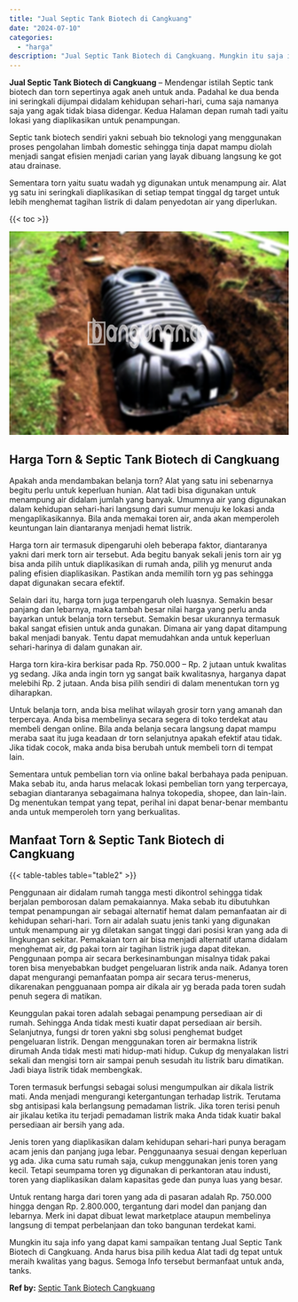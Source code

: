 ```yaml
---
title: "Jual Septic Tank Biotech di Cangkuang"
date: "2024-07-10"
categories: 
  - "harga"
description: "Jual Septic Tank Biotech di Cangkuang. Mungkin itu saja info yang dapat kami sampaikan tentang Jual Septic Tank Biotech di Cangkuang. Anda harus bisa pilih k..."
---
```


**Jual Septic Tank Biotech di Cangkuang** – Mendengar istilah Septic tank biotech dan torn sepertinya agak aneh untuk anda. Padahal ke dua benda ini seringkali dijumpai didalam kehidupan sehari-hari, cuma saja namanya saja yang agak tidak biasa didengar. Kedua Halaman depan rumah tadi yaitu lokasi yang diaplikasikan untuk penampungan.

Septic tank biotech sendiri yakni sebuah bio teknologi yang menggunakan proses pengolahan limbah domestic sehingga tinja dapat mampu diolah menjadi sangat efisien menjadi carian yang layak dibuang langsung ke got atau drainase.

Sementara torn yaitu suatu wadah yg digunakan untuk menampung air. Alat yg satu ini seringkali diaplikasikan di setiap tempat tinggal dg target untuk lebih menghemat tagihan listrik di dalam penyedotan air yang diperlukan.

{{< toc >}}

![Jual Septic Tank Biotech di Cangkuang](/images/jual-bio-septictank-28.png)

## Harga Torn & Septic Tank Biotech di Cangkuang

Apakah anda mendambakan belanja torn? Alat yang satu ini sebenarnya begitu perlu untuk keperluan hunian. Alat tadi bisa digunakan untuk menampung air didalam jumlah yang banyak. Umumnya air yang digunakan dalam kehidupan sehari-hari langsung dari sumur menuju ke lokasi anda mengaplikasikannya. Bila anda memakai toren air, anda akan memperoleh keuntungan lain diantaranya menjadi hemat listrik.

Harga torn air termasuk dipengaruhi oleh beberapa faktor, diantaranya yakni dari merk torn air tersebut. Ada begitu banyak sekali jenis torn air yg bisa anda pilih untuk diaplikasikan di rumah anda, pilih yg menurut anda paling efisien diaplikasikan. Pastikan anda memilih torn yg pas sehingga dapat digunakan secara efektif.

Selain dari itu, harga torn juga terpengaruh oleh luasnya. Semakin besar panjang dan lebarnya, maka tambah besar nilai harga yang perlu anda bayarkan untuk belanja torn tersebut. Semakin besar ukurannya termasuk bakal sangat efisien untuk anda gunakan. Dimana air yang dapat ditampung bakal menjadi banyak. Tentu dapat memudahkan anda untuk keperluan sehari-harinya di dalam gunakan air.

Harga torn kira-kira berkisar pada Rp. 750.000 – Rp. 2 jutaan untuk kwalitas yg sedang. Jika anda ingin torn yg sangat baik kwalitasnya, harganya dapat melebihi Rp. 2 jutaan. Anda bisa pilih sendiri di dalam menentukan torn yg diharapkan.

Untuk belanja torn, anda bisa melihat wilayah grosir torn yang amanah dan terpercaya. Anda bisa membelinya secara segera di toko terdekat atau membeli dengan online. Bila anda belanja secara langsung dapat mampu meraba saat itu juga keadaan dr torn selanjutnya apakah efektif atau tidak. Jika tidak cocok, maka anda bisa berubah untuk membeli torn di tempat lain.

Sementara untuk pembelian torn via online bakal berbahaya pada penipuan. Maka sebab itu, anda harus melacak lokasi pembelian torn yang terpercaya, sebagian diantaranya sebagaimana halnya tokopedia, shopee, dan lain-lain. Dg menentukan tempat yang tepat, perihal ini dapat benar-benar membantu anda untuk memperoleh torn yang berkualitas.

## Manfaat Torn & Septic Tank Biotech di Cangkuang

{{< table-tables table="table2" >}}

Penggunaan air didalam rumah tangga mesti dikontrol sehingga tidak berjalan pemborosan dalam pemakaiannya. Maka sebab itu dibutuhkan tempat penampungan air sebagai alternatif hemat dalam pemanfaatan air di kehidupan sehari-hari. Torn air adalah suatu jenis tanki yang digunakan untuk menampung air yg diletakan sangat tinggi dari posisi kran yang ada di lingkungan sekitar. Pemakaian torn air bisa menjadi alternatif utama didalam menghemat air, dg pakai torn air tagihan listrik juga dapat ditekan. Penggunaan pompa air secara berkesinambungan misalnya tidak pakai toren bisa menyebabkan budget pengeluaran listrik anda naik. Adanya toren dapat mengurangi pemanfaatan pompa air secara terus-menerus, dikarenakan pengguanaan pompa air dikala air yg berada pada toren sudah penuh segera di matikan.

Keunggulan pakai toren adalah sebagai penampung persediaan air di rumah. Sehingga Anda tidak mesti kuatir dapat persediaan air bersih. Selanjutnya, fungsi dr toren yakni sbg solusi penghemat budget pengeluaran listrik. Dengan menggunakan toren air bermakna listrik dirumah Anda tidak mesti mati hidup-mati hidup. Cukup dg menyalakan listri sekali dan mengisi torn air sampai penuh sesudah itu listrik baru dimatikan. Jadi biaya listrik tidak membengkak.

Toren termasuk berfungsi sebagai solusi mengumpulkan air dikala listrik mati. Anda menjadi mengurangi ketergantungan terhadap listrik. Terutama sbg antisipasi kala berlangsung pemadaman listrik. Jika toren terisi penuh air jikalau ketika itu terjadi pemadaman listrik maka Anda tidak kuatir bakal persediaan air bersih yang ada.

Jenis toren yang diaplikasikan dalam kehidupan sehari-hari punya beragam acam jenis dan panjang juga lebar. Penggunaanya sesuai dengan keperluan yg ada. Jika cuma satu rumah saja, cukup menggunakan jenis toren yang kecil. Tetapi seumpama toren yg digunakan di perkantoran atau industi, toren yang diaplikasikan dalam kapasitas gede dan punya luas yang besar.

Untuk rentang harga dari toren yang ada di pasaran adalah Rp. 750.000 hingga dengan Rp. 2.800.000, tergantung dari model dan panjang dan lebarnya. Merk ini dapat dibuat lewat marketplace ataupun membelinya langsung di tempat perbelanjaan dan toko bangunan terdekat kami.

Mungkin itu saja info yang dapat kami sampaikan tentang Jual Septic Tank Biotech di Cangkuang. Anda harus bisa pilih kedua Alat tadi dg tepat untuk meraih kwalitas yang bagus. Semoga Info tersebut bermanfaat untuk anda, tanks.

**Ref by:** [Septic Tank Biotech Cangkuang](https://id.wikipedia.org/wiki/Septic)
